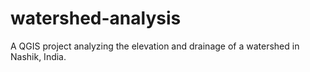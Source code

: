 # watershed-analysis
A QGIS project analyzing the elevation and drainage of a watershed in Nashik, India.
